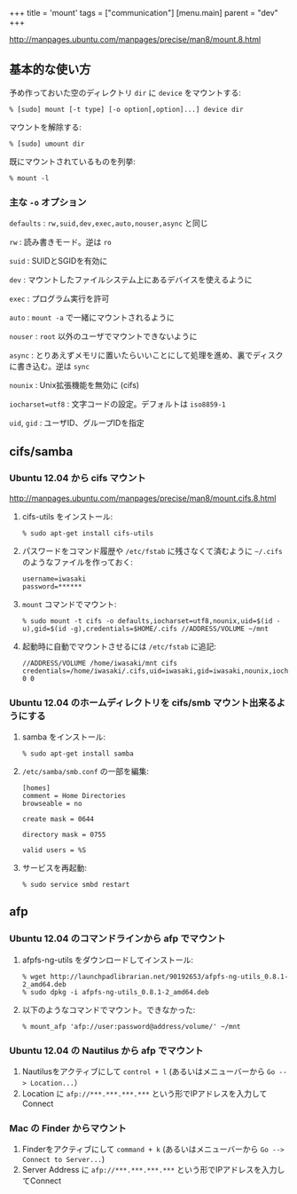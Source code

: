 +++
title = 'mount'
tags = ["communication"]
[menu.main]
  parent = "dev"
+++

<http://manpages.ubuntu.com/manpages/precise/man8/mount.8.html>

## 基本的な使い方

予め作っておいた空のディレクトリ `dir` に `device` をマウントする:

    % [sudo] mount [-t type] [-o option[,option]...] device dir

マウントを解除する:

    % [sudo] umount dir

既にマウントされているものを列挙:

    % mount -l

### 主な `-o` オプション

`defaults`
:   `rw,suid,dev,exec,auto,nouser,async` と同じ

`rw`
:   読み書きモード。逆は `ro`

`suid`
:   SUIDとSGIDを有効に

`dev`
:   マウントしたファイルシステム上にあるデバイスを使えるように

`exec`
:   プログラム実行を許可

`auto`
:   `mount -a` で一緒にマウントされるように

`nouser`
:   `root` 以外のユーザでマウントできないように

`async`
:   とりあえずメモリに置いたらいいことにして処理を進め、裏でディスクに書き込む。逆は `sync`

`nounix`
:   Unix拡張機能を無効に (cifs)

`iocharset=utf8`
:   文字コードの設定。デフォルトは `iso8859-1`

`uid`, `gid`
:   ユーザID、グループIDを指定

## cifs/samba

### Ubuntu 12.04 から cifs マウント

<http://manpages.ubuntu.com/manpages/precise/man8/mount.cifs.8.html>

1.  cifs-utils をインストール:

        % sudo apt-get install cifs-utils

2.  パスワードをコマンド履歴や `/etc/fstab` に残さなくて済むように
    `~/.cifs` のようなファイルを作っておく:

        username=iwasaki
        password=******

3.  `mount` コマンドでマウント:

        % sudo mount -t cifs -o defaults,iocharset=utf8,nounix,uid=$(id -u),gid=$(id -g),credentials=$HOME/.cifs //ADDRESS/VOLUME ~/mnt

4.  起動時に自動でマウントさせるには `/etc/fstab` に追記:

        //ADDRESS/VOLUME /home/iwasaki/mnt cifs credentials=/home/iwasaki/.cifs,uid=iwasaki,gid=iwasaki,nounix,iocharset=utf8,defaults 0 0

### Ubuntu 12.04 のホームディレクトリを cifs/smb マウント出来るようにする

1.  samba をインストール:

        % sudo apt-get install samba

2.  `/etc/samba/smb.conf` の一部を編集:

        [homes]
        comment = Home Directories
        browseable = no

        create mask = 0644

        directory mask = 0755

        valid users = %S

3.  サービスを再起動:

        % sudo service smbd restart

## afp

### Ubuntu 12.04 のコマンドラインから afp でマウント

1.  afpfs-ng-utils をダウンロードしてインストール:

        % wget http://launchpadlibrarian.net/90192653/afpfs-ng-utils_0.8.1-2_amd64.deb
        % sudo dpkg -i afpfs-ng-utils_0.8.1-2_amd64.deb

2.  以下のようなコマンドでマウント。できなかった:

        % mount_afp 'afp://user:password@address/volume/' ~/mnt

### Ubuntu 12.04 の Nautilus から afp でマウント

1.  Nautilusをアクティブにして `control + l`
    (あるいはメニューバーから `Go --> Location...`）
2.  Location に `afp://***.***.***.***` という形でIPアドレスを入力してConnect

### Mac の Finder からマウント

1.  Finderをアクティブにして `command + k`
    (あるいはメニューバーから `Go --> Connect to Server...`)
2.  Server Address に `afp://***.***.***.***` という形でIPアドレスを入力してConnect
